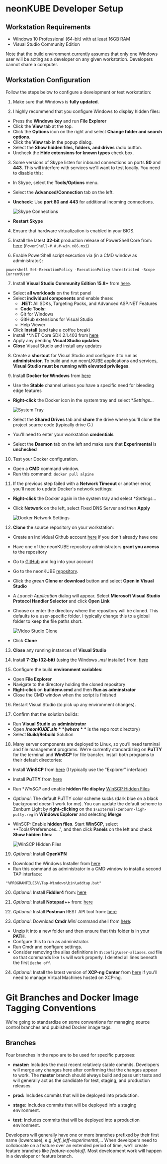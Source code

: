 ﻿# neonKUBE Developer Setup

## Workstation Requirements

* Windows 10 Professional (64-bit) with at least 16GB RAM
* Visual Studio Community Edition

Note that the build environment currently assumes that only one Windows user will be acting as a developer on any given workstation.  Developers cannot share a computer.

## Workstation Configuration

Follow the steps below to configure a development or test workstation:

1. Make sure that Windows is **fully updated**.

2. I highly recommend that you configure Windows to display hidden files:

  * Press the **Windows key** and run **File Explorer**
  * Click the **View** tab at the top.
  * Click the **Options** icon on the right and select **Change folder and search options**.
  * Click the **View** tab in the popup dialog.
  * Select the **Show hidden files, folders, and drives** radio button.
  * Uncheck the **Hide extensions for known types** check box.

3. Some versions of Skype listen for inbound connections on ports **80** and **443**.  This will interfere with services we'll want to test locally.  You need to disable this:

  * In Skype, select the **Tools/Options** menu.
  * Select the **Advanced/Connection** tab on the left.
  * **Uncheck**: Use **port 80 and 443** for additional incoming connections.
  
    ![Skype Connections](./README/SkypeConnections.png)
  * **Restart Skype**

4. Ensure that hardware virtualization is enabled in your BIOS.

5. Install the latest **32-bit** production release of PowerShell Core from: [here](https://github.com/PowerShell/PowerShell/releases) (`PowerShell-#.#.#-win.x86.msi`)

6. Enable PowerShell script execution via (in a CMD window as administrator):

  `powershell Set-ExecutionPolicy -ExecutionPolicy Unrestricted -Scope CurrentUser`

7. Install **Visual Studio Community Edition 15.8+** from [here](https://www.visualstudio.com/downloads/).

  * Select **all workloads** on the first panel
  * Select **individual components** and enable these:
    * **.NET:** All SDKs, Targeting Packs, and Advanced ASP.NET Features
    * **Code Tools:**
    * Git for Windows
    * GitHub extensions for Visual Studio
    * Help Viewer
  * Click **Install** (and take a coffee break)
  * Install **.NET Core SDK 2.1.403 from [here](https://www.microsoft.com/net/download/thank-you/dotnet-sdk-2.1.403-windows-x64-installer)
  * Apply any pending **Visual Studio updates**
  * **Close** Visual Studio and install any updates
  
8. Create a **shortcut** for Visual Studio and configure it to run as **administrator**.  To build and run neonLKUBE applications and services, **Visual Studio must be running with elevated privileges**.

9. Install **Docker for Windows** from [here](https://store.docker.com/editions/community/docker-ce-desktop-windows)

  * Use the **Stable** channel unless you have a specific need for bleeding edge features
  * **Right-click** the Docker icon in the system tray and select **Settings...*

    ![System Tray](./README/DockerSysTray.png)
  * Select the **Shared Drives** tab and **share** the drive where you'll clone the project source code (typically drive C:)
  * You'll need to enter your workstation **credentials**
  * Select the **Daemon** tab on the left and make sure that **Experimental** is **unchecked**

10. Test your Docker configuration.

  * Open a **CMD** command window.
  * Run this command: `docker pull alpine`

11. If the previous step failed with a **Network Timeout** or another error, you'll need to update Docker's network settings:

  * **Right-click** the Docker again in the system tray and select **Settings...*
  * Click **Network** on the left, select Fixed DNS Server and then **Apply**

    ![Docker Network Settings](./README/DockerNetwork.png)

12. **Clone** the source repository on your workstation:

  * Create an individual Github account [here](https://github.com/join?source=header-home) if you don't already have one
  * Have one of the neonKUBE repository administrators **grant you access** to the repository
  * Go to [GitHub](http://github.com) and log into your account
  * Go to the neonKUBE [repository](https://github.com/nforgeio/neonKUBE).
  * Click the *green* **Clone or download** button and select **Open in Visual Studio**
  * A *Launch Application* dialog will appear.  Select **Microsoft Visual Studio Protocol Handler Selector** and click **Open Link**
  * Choose or enter the directory where the repository will be cloned.  This defaults to a user-specific folder.  I typically change this to a global folder to keep the file paths short.
  
    ![Video Studio Clone](./README/VisualStudioClone.png)
  * Click **Clone**

13. **Close** any running instances of **Visual Studio**

14. Install **7-Zip (32-bit)** (using the Windows *.msi* installer) from: [here](http://www.7-zip.org/download.html)

15. Configure the build **environment variables**:

  * Open **File Explorer**
  * Navigate to the directory holding the cloned repository
  * **Right-click** on **buildenv.cmd** and then **Run as adminstrator**
  * Close the CMD window when the script is finished

16. Restart Visual Studio (to pick up any environment changes).

17. Confirm that the solution builds:

  * Run **Visual Studio** as **administrator**
  * Open **$/neonKUBE.sln** (where **$** is the repo root directory)
  * Select **Build/Rebuild** Solution

18. Many server components are deployed to Linux, so you’ll need terminal and file management programs.  We’re currently standardizing on **PuTTY** for the terminal and **WinSCP** for file transfer. install both programs to their default directories:

  * Install **WinSCP** from [here](http://winscp.net/eng/download.php) (I typically use the "Explorer" interface)
  * Install **PuTTY** from [here](https://www.chiark.greenend.org.uk/~sgtatham/putty/latest.html)
  * Run **WinSCP* and enable **hidden file display** [WinSCP Hidden Files](/README/WinSCPHiddenFile.png)
  * *Optional*: The default PuTTY color scheme sucks (dark blue on a black background doesn’t work for me).  You can update the default scheme to Zenburn Light by **right-clicking** on the `$\External\zenburn-ligh-putty.reg` in **Windows Explorer** and selecting **Merge**
  * WinSCP: Enable **hidden files**.  Start **WinSCP**, select **Tools/Preferences...", and then click **Panels** on the left and check **Show hidden files**:
  
    ![WinSCP Hidden Files](./README/WinSCPHiddenFiles.png)

19. *Optional*: Install **OpenVPN**

   * Download the Windows Installer from [here](https://openvpn.net/index.php/open-source/downloads.html)
   * Run this command as administrator in a CMD window to install a second TAP interface:

   `"%PROGRAMFILES%\Tap-Windows\bin\addtap.bat"`

20. *Optional*: Install **Fiddler4** from: [here](http://www.telerik.com/download/fiddler)

21. *Optional*: Install **Notepad++** from: [here](https://notepad-plus-plus.org/download)

22. *Optional*: Install **Postman** REST API tool from: [here](https://www.getpostman.com/postman)

23. *Optional*: Download **Cmdr** *Mini* command shell from [here](http://cmder.net/):

  * Unzip it into a new folder and then ensure that this folder is in your **PATH**.
  * Confgure this to run as administrator.
  * Run Cmdr and configure settings.
  * Consider removing the alias definitions in `$\config\user-aliases.cmd` file so that commands like `ls` will work properly.  I deleted all lines beneath the first `@echo off`.

24. *Optional*: Install the latest version of **XCP-ng Center** from [here](https://github.com/xcp-ng/xenadmin/releases) if you'll need to manage Virtual Machines hosted on XCP-ng.

# Git Branches and Docker Image Tagging Conventions

We're going to standardize on some conventions for managing source control branches and published Docker image tags.

## Branches

Four branches in the repo are to be used for specific purposes:

* **master:** Includes the most recent relatively stable commits.  Developers will merge any changes here after confirming that the changes appear to work.  The **master** branch should always build and pass unit tests and will generally act as the candidate for test, staging, and production releases.

* **prod:** Includes commits that will be deployed into production. 

* **stage:** Includes commits that will be deployed info a staging environment.

* **test:** Includes commits that will be deployed into a production environment.

Developers will generally have one or more branches prefixed by their first name (lowercase), e.g. *jeff*, *jeff-experimental*,...  When developers need to colloborate on a feature over an extended period of time, we'll create feature branches like *feature-coolstuff*.  Most development work will happen in a developer or feature branch.
